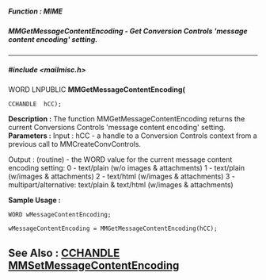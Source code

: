 ##### Function : MIME
##### MMGetMessageContentEncoding - Get Conversion Controls 'message content encoding' setting.
---
##### #include <mailmisc.h>
WORD LNPUBLIC **MMGetMessageContentEncoding(**

	CCHANDLE  hCC);
**Description :**
The function  MMGetMessageContentEncoding returns the current Conversions 
Controls 'message content encoding' setting.
**Parameters :**
Input :
hCC  -  a handle to a Conversion Controls context from a previous call to MMCreateConvControls.

Output :
(routine)  -  the WORD value for the current message content encoding setting:
                  0 - text/plain (w/o images & attachments) 
                  1 - text/plain (w/images & attachments) 
                  2 - text/html (w/images & attachments)
                  3 - multipart/alternative: text/plain & text/html (w/images & attachments)


**Sample Usage :**
```
WORD wMessageContentEncoding;

wMessageContentEncoding = MMGetMessageContentEncoding(hCC);

```
**See Also :**
[CCHANDLE](D:/md_files/CCHANDLE.md)
[MMSetMessageContentEncoding](D:/md_files/MMSetMessageContentEncoding.md)
---
